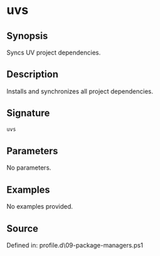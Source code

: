# uvs

## Synopsis

Syncs UV project dependencies.

## Description

Installs and synchronizes all project dependencies.

## Signature

```powershell
uvs
```

## Parameters

No parameters.

## Examples

No examples provided.

## Source

Defined in: profile.d\09-package-managers.ps1
